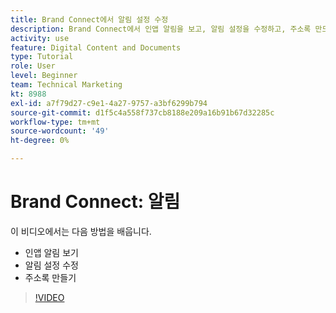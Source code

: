 ```yaml
---
title: Brand Connect에서 알림 설정 수정
description: Brand Connect에서 인앱 알림을 보고, 알림 설정을 수정하고, 주소록 만드는 방법을 알아봅니다. [!UICONTROL Workfront DAM].
activity: use
feature: Digital Content and Documents
type: Tutorial
role: User
level: Beginner
team: Technical Marketing
kt: 8988
exl-id: a7f79d27-c9e1-4a27-9757-a3bf6299b794
source-git-commit: d1f5c4a558f737cb8188e209a16b91b67d32285c
workflow-type: tm+mt
source-wordcount: '49'
ht-degree: 0%

---
```


# Brand Connect: 알림

이 비디오에서는 다음 방법을 배웁니다.

* 인앱 알림 보기
* 알림 설정 수정
* 주소록 만들기

>[!VIDEO](https://video.tv.adobe.com/v/335250/?quality=12)
